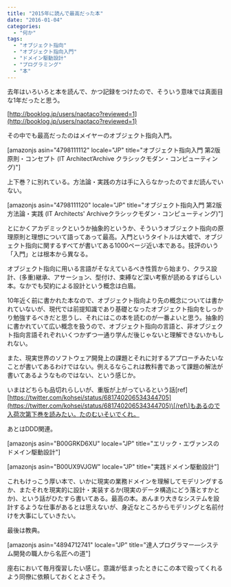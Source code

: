 ```yaml
---
title: "2015年に読んで最高だった本"
date: "2016-01-04"
categories: 
  - "何か"
tags: 
  - "オブジェクト指向"
  - "オブジェクト指向入門"
  - "ドメイン駆動設計"
  - "プログラミング"
  - "本"
---
```


去年はいろいろと本を読んで、かつ記録をつけたので、そういう意味では真面目な1年だったと思う。

[http://booklog.jp/users/naotaco?reviewed=1](http://booklog.jp/users/naotaco?reviewed=1)

その中でも最高だったのはメイヤーのオブジェクト指向入門。

\[amazonjs asin="4798111112" locale="JP" title="オブジェクト指向入門 第2版 原則・コンセプト (IT Architect’Archive クラシックモダン・コンピューティング)"\]

上下巻？に別れている。方法論・実践の方は手に入らなかったのでまだ読んでいない。

\[amazonjs asin="4798111120" locale="JP" title="オブジェクト指向入門 第2版 方法論・実践 (IT Architects' Archiveクラシックモダン・コンピューティング)"\]

とにかくアカデミックというか抽象的というか、そういうオブジェクト指向の原理原則と理想について語ってあって最高。入門というタイトルは大嘘で、オブジェクト指向に関するすべてが書いてある1000ページ近い本である。技評のいう「入門」とは根本から異なる。

オブジェクト指向に用いる言語がそなえているべき性質から始まり、クラス設計、(多重)継承、アサーション、型付け、束縛など深い考察が読めるすばらしい本。なかでも契約による設計という概念は白眉。

10年近く前に書かれた本なので、オブジェクト指向より先の概念については書かれていないが、現代では前提知識であり基礎となったオブジェクト指向をしっかり勉強するべきだと思うし、それにはこの本を読むのが一番よいと思う。抽象的に書かれていて広い概念を扱うので、オブジェクト指向の言語と、非オブジェクト指向言語それぞれいくつかずつ一通り学んだ後じゃないと理解できないかもしれない。

また、現実世界のソフトウェア開発上の課題とそれに対するアプローチみたいなことが書いてあるわけではない。例えるならこれは教科書であって課題の解法が書いてあるようなものではない、という感じか。

いまはどちらも品切れらしいが、重版が上がっているという話\[ref\][https://twitter.com/kohsei/status/681740206534344705](https://twitter.com/kohsei/status/681740206534344705)\[/ref\]もあるので入荷次第下巻を読みたい。たのむいそいでくれ。

あとはDDD関連。

\[amazonjs asin="B00GRKD6XU" locale="JP" title="エリック・エヴァンスのドメイン駆動設計"\]

\[amazonjs asin="B00UX9VJGW" locale="JP" title="実践ドメイン駆動設計"\]

これもけっこう厚い本で、いかに現実の業務ドメインを理解してモデリングするか、またそれを現実的に設計・実装するか(現実のデータ構造にどう落とすかとか)、という話がひたすら書いてある。最高の本。あんまり大きなシステムを設計するような仕事があるとは思えないが、身近なところからモデリングと名前付けを大事にしていきたい。

最後は教典。

\[amazonjs asin="4894712741" locale="JP" title="達人プログラマー―システム開発の職人から名匠への道"\]

座右において毎月復習したい感じ。意識が低まったときにこの本で殴ってくれるよう同僚に依頼しておくとよさそう。
